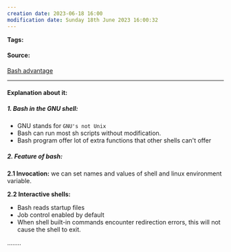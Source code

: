 ```yaml
---
creation date: 2023-06-18 16:00
modification date: Sunday 18th June 2023 16:00:32
---
```


**Tags:** 

#### Source:
[Bash advantage](https://tldp.org/LDP/Bash-Beginners-Guide/html/sect_01_02.html)

--------------------------------------

#### Explanation about it:

##### 1. Bash in the GNU shell:

* GNU stands for `GNU's not Unix` 
* Bash can run most sh scripts without modification.
* Bash program offer lot of extra functions that other shells can't offer

##### 2. Feature of bash:

**2.1 Invocation:**
   we can set names and values of shell and linux environment variable.

**2.2 Interactive shells:**
   * Bash reads startup files
   * Job control enabled by default
   * When shell built-in commands encounter redirection errors, this will not cause the shell to exit.

........
 